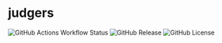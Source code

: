 # judgers

![GitHub Actions Workflow Status](https://img.shields.io/github/actions/workflow/status/joseph-beck/judgers/checks?style=plastic)
![GitHub Release](https://img.shields.io/github/v/release/joseph-beck/judgers?style=plastic)
![GitHub License](https://img.shields.io/github/license/joseph-beck/judgers?style=plastic)
